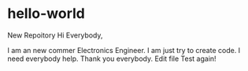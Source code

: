 # hello-world
New Repoitory
Hi Everybody,

I am an new commer Electronics Engineer. I am just try to create code. I need everybody help. 
Thank you everybody.
Edit file
Test again!
